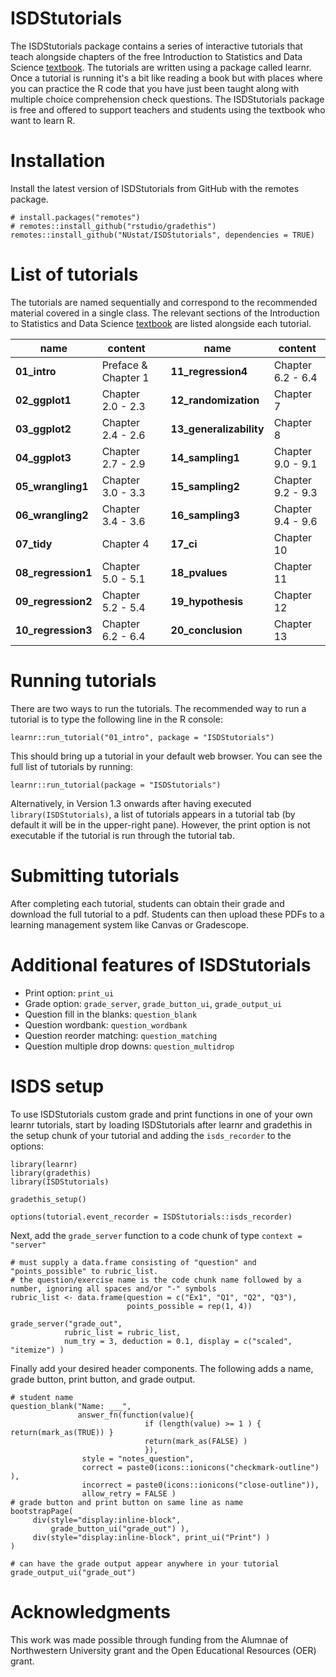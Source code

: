# ISDStutorials

The ISDStutorials package contains a series of interactive tutorials that teach alongside chapters of the free Introduction to Statistics and Data Science [textbook](https://nustat.github.io/intro-stat-ds/). The tutorials are written using a package called learnr. Once a tutorial is running it's a bit like reading a book but with places where you can practice the R code that you have just been taught along with multiple choice comprehension check questions. The ISDStutorials package is free and offered to support teachers and students using the textbook who want to learn R.

# Installation

Install the latest version of ISDStutorials from GitHub with the remotes package.

```{r}
# install.packages("remotes")
# remotes::install_github("rstudio/gradethis")
remotes::install_github("NUstat/ISDStutorials", dependencies = TRUE)
```

# List of tutorials

The tutorials are named sequentially and correspond to the recommended material covered in a single class. The relevant sections of the Introduction to Statistics and Data Science [textbook](https://nustat.github.io/intro-stat-ds/) are listed alongside each tutorial.

| name     | content |     | name     | content |
| ---      | ---       | ---   | ---      | ---       |
| **01_intro** | Preface & Chapter 1 |     |**11_regression4** | Chapter 6.2 - 6.4 |
| **02_ggplot1** | Chapter 2.0 - 2.3 |     |**12_randomization** | Chapter 7 |
| **03_ggplot2** | Chapter 2.4 - 2.6 |     |**13_generalizability** | Chapter 8 |
| **04_ggplot3** | Chapter 2.7 - 2.9 |     |**14_sampling1** | Chapter 9.0 - 9.1 |
| **05_wrangling1** | Chapter 3.0 - 3.3 |     |**15_sampling2** | Chapter 9.2 - 9.3 |
| **06_wrangling2** | Chapter 3.4 - 3.6 |     |**16_sampling3** | Chapter 9.4 - 9.6 |
| **07_tidy** | Chapter 4 |     |**17_ci** | Chapter 10 |
| **08_regression1** | Chapter 5.0 - 5.1 |     |**18_pvalues** | Chapter 11 |
| **09_regression2** | Chapter 5.2 - 5.4 |     |**19_hypothesis** | Chapter 12 |
| **10_regression3** | Chapter 6.2 - 6.4 |     |**20_conclusion** | Chapter 13 |


# Running tutorials

There are two ways to run the tutorials. The recommended way to run a tutorial is to type the following line in the R console:

`learnr::run_tutorial("01_intro", package = "ISDStutorials")`

This should bring up a tutorial in your default web browser. You can see the full list of tutorials by running:

`learnr::run_tutorial(package = "ISDStutorials")`

Alternatively, in Version 1.3 onwards after having executed `library(ISDStutorials)`, a list of tutorials appears in a tutorial tab (by default it will be in the upper-right pane). However, the print option is not executable if the tutorial is run through the tutorial tab.

# Submitting tutorials

After completing each tutorial, students can obtain their grade and download the full tutorial to a pdf. Students can then upload these PDFs to a learning management system like Canvas or Gradescope.

# Additional features of ISDStutorials

- Print option: `print_ui`
- Grade option: `grade_server`, `grade_button_ui`, `grade_output_ui`
- Question fill in the blanks: `question_blank`
- Question wordbank: `question_wordbank`
- Question reorder matching: `question_matching`
- Question multiple drop downs: `question_multidrop`

# ISDS setup

To use ISDStutorials custom grade and print functions in one of your own learnr tutorials, start by loading ISDStutorials after learnr and gradethis in the setup chunk of your tutorial and adding the `isds_recorder` to the options:

```{r setup}
library(learnr)
library(gradethis)
library(ISDStutorials)

gradethis_setup()

options(tutorial.event_recorder = ISDStutorials::isds_recorder)
```

Next, add the `grade_server` function to a code chunk of type `context = "server"`

```{r, context = "server"}
# must supply a data.frame consisting of "question" and "points_possible" to rubric_list.
# the question/exercise name is the code chunk name followed by a number, ignoring all spaces and/or "-" symbols
rubric_list <- data.frame(question = c("Ex1", "Q1", "Q2", "Q3"),
                          points_possible = rep(1, 4))

grade_server("grade_out", 
            rubric_list = rubric_list, 
            num_try = 3, deduction = 0.1, display = c("scaled", "itemize") )
```

Finally add your desired header components. The following adds a name, grade button, print button, and grade output.
```{r isds-header}
# student name
question_blank("Name: ___",
               answer_fn(function(value){
                              if (length(value) >= 1 ) { return(mark_as(TRUE)) }
                              return(mark_as(FALSE) )
                              }), 
                style = "notes_question", 
                correct = paste0(icons::ionicons("checkmark-outline") ),
                incorrect = paste0(icons::ionicons("close-outline")),
                allow_retry = FALSE )
# grade button and print button on same line as name
bootstrapPage(
     div(style="display:inline-block",
         grade_button_ui("grade_out") ),
     div(style="display:inline-block", print_ui("Print") )
)

# can have the grade output appear anywhere in your tutorial
grade_output_ui("grade_out")
```

# Acknowledgments

This work was made possible through funding from the Alumnae of Northwestern University grant and the Open Educational Resources (OER) grant.
